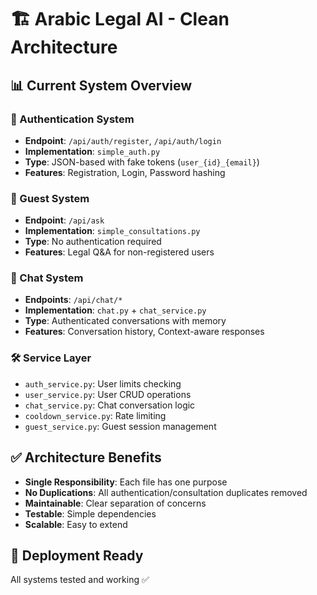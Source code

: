 # 🏗️ Arabic Legal AI - Clean Architecture

## 📊 Current System Overview

### 🔐 Authentication System
- **Endpoint**: `/api/auth/register`, `/api/auth/login`
- **Implementation**: `simple_auth.py` 
- **Type**: JSON-based with fake tokens (`user_{id}_{email}`)
- **Features**: Registration, Login, Password hashing

### 🎯 Guest System  
- **Endpoint**: `/api/ask`
- **Implementation**: `simple_consultations.py`
- **Type**: No authentication required
- **Features**: Legal Q&A for non-registered users

### 💬 Chat System
- **Endpoints**: `/api/chat/*`
- **Implementation**: `chat.py` + `chat_service.py`
- **Type**: Authenticated conversations with memory
- **Features**: Conversation history, Context-aware responses

### 🛠️ Service Layer
- `auth_service.py`: User limits checking
- `user_service.py`: User CRUD operations  
- `chat_service.py`: Chat conversation logic
- `cooldown_service.py`: Rate limiting
- `guest_service.py`: Guest session management

## ✅ Architecture Benefits
- **Single Responsibility**: Each file has one purpose
- **No Duplications**: All authentication/consultation duplicates removed
- **Maintainable**: Clear separation of concerns
- **Testable**: Simple dependencies
- **Scalable**: Easy to extend

## 🚀 Deployment Ready
All systems tested and working ✅
